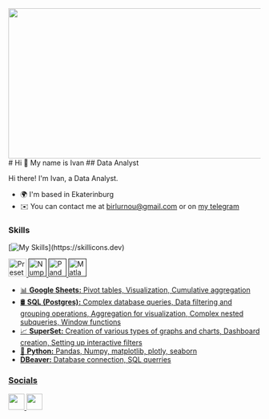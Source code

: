 <div align="center">
  <img src="https://github.com/user-attachments/assets/137138ba-546c-4b24-b3e5-e365c939ba83" width="1000" height="300">
</div>
# Hi 👋 My name is Ivan
## Data Analyst

Hi there! I'm Ivan, a Data Analyst.

* 🌍 I'm based in Ekaterinburg
* ✉️ You can contact me at [birlurnou@gmail.com](mailto:birlurnou@gmail.com) or on [my telegram](https://t.me/birlurnou)

### Skills
[![My Skills](https://skillicons.dev/icons?i=anaconda,git,github,matlab,postgres,py,vscode,)](https://skillicons.dev)

<p align="left">
  <a href="https://preset.io/" target="_blank" rel="noreferrer"><img src="https://avatars.githubusercontent.com/u/45908173?s=200&v=4" width="36" height="36" alt="Preset"</a>
  <a href="" target="_blank" rel="noreferrer"><img src="https://github.com/marwin1991/profile-technology-icons/assets/76012086/4ec200c2-acdf-4c42-b419-cd49cba3d09f" width="36" height="36" alt="Numpy"</a>
  <a href="" target="_blank" rel="noreferrer"><img src="https://github.com/marwin1991/profile-technology-icons/assets/76012086/24b02d77-2f28-43c7-b5d6-e15e3395851b" width="36" height="36" alt="Pandas"</a>
  <a href="" target="_blank" rel="noreferrer"><img src="https://user-images.githubusercontent.com/25181517/192106593-610ee31c-995e-4f24-b8e1-0f18eead6fae.png" width="36" height="36" alt="Matlab"</a>
</p>
    
- 📊 **Google Sheets:** Pivot tables, Visualization, Cumulative aggregation  
- 🛢️ **SQL (Postgres):** Complex database queries, Data filtering and grouping operations, Aggregation for visualization, Complex nested subqueries, Window functions  
- 📈 **SuperSet:** Creation of various types of graphs and charts, Dashboard creation, Setting up interactive filters  
- 🐍 **Python:** Pandas, Numpy, matplotlib, plotly, seaborn
- **DBeaver:** Database connection, SQL querries

### Socials

<p align="left">
  <a href="https://www.github.com/birlurnou" target="_blank" rel="noreferrer">
    <img src="https://raw.githubusercontent.com/danielcranney/readme-generator/main/public/icons/socials/github.svg" width="32" height="32" />
  </a>
  <a href="https://t.me/birlurnou" target="_blank" rel="noreferrer">
    <img src="https://c0.klipartz.com/pngpicture/82/892/gratis-png-iphone-telegrama-iconos-de-computadora-android-telegrama.png" width="32" height="32" />
  </a>

</p>
